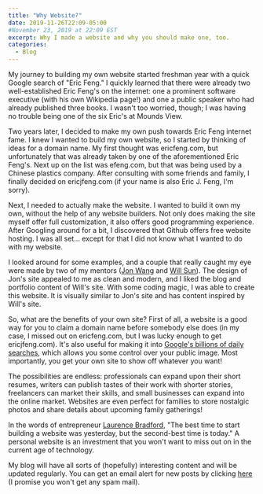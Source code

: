 ```yaml
---
title: "Why Website?"
date: 2019-11-26T22:09-05:00
#November 23, 2019 at 22:09 EST
excerpt: Why I made a website and why you should make one, too.
categories:
  - Blog
---
```

My journey to building my own website started freshman year with a quick Google search of "Eric Feng." I quickly learned that there were already two well-established Eric Feng's on the internet: one a prominent software executive (with his own Wikipedia page!) and one a public speaker who had already published three books. I wasn't too worried, though; I was having no trouble being one of the six Eric's at Mounds View.

Two years later, I decided to make my own push towards Eric Feng internet fame. I knew I wanted to build my own website, so I started by thinking of ideas for a domain name. My first thought was ericfeng.com, but unfortunately that was already taken by one of the aforementioned Eric Feng's. Next up on the list was efeng.com, but that was being used by a Chinese plastics company. After consulting with some friends and family, I finally decided on ericjfeng.com (if your name is also Eric J. Feng, I'm sorry).

Next, I needed to actually make the website. I wanted to build it own my own, without the help of any website builders. Not only does making the site myself offer full customization, it also offers good programming experience. After Googling around for a bit, I discovered that Github offers free website hosting. I was all set... except for that I did not know what I wanted to do with my website.

I looked around for some examples, and a couple that really caught my eye were made by two of my mentors ([Jon Wang](jonxwang.com) and [Will Sun](iamwillsun.com)). The design of Jon's site appealed to me as clean and modern, and I liked the blog and portfolio content of Will's site. With some coding magic, I was able to create this website. It is visually similar to Jon's site and has content inspired by Will's site.

So, what are the benefits of your own site? First of all, a website is a good way for you to claim a domain name before somebody else does (in my case, I  missed out on ericfeng.com, but I was lucky enough to get ericjfeng.com). It's also useful for making it into [Google's billions of daily searches](https://www.internetlivestats.com/google-search-statistics/), which allows you some control over your public image. Most importantly, you get your own site to show off whatever you want!

The possibilities are endless: professionals can expand upon their short resumes, writers can publish tastes of their work with shorter stories, freelancers can market their skills, and small businesses can expand into the online market. Websites are even perfect for families to store nostalgic photos and share details about upcoming family gatherings!

In the words of entrepreneur [Laurence Bradford](https://www.linkedin.com/in/laurencebradford/), "The best time to start building a website was yesterday, but the second-best time is today." A personal website is an investment that you won't want to miss out on in the current age of technology.

My blog will have all sorts of (hopefully) interesting content and will be updated regularly. You can get an email alert for new posts by clicking [here](/subscribe/) (I promise you won't get any spam mail).
